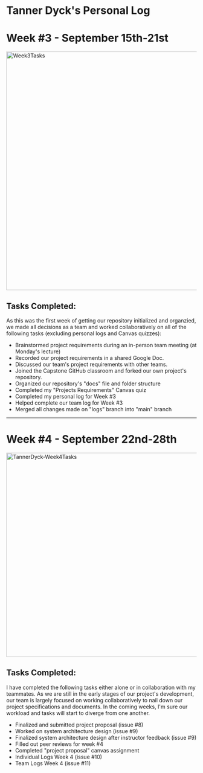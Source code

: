 # Tanner Dyck's Personal Log
# Week #3 - September 15th-21st

<img width="1078" height="632" alt="Week3Tasks" src="https://github.com/user-attachments/assets/26dfbdb3-651e-451d-b659-c27fb8ccd9ce" />

## Tasks Completed:
As this was the first week of getting our repository initialized and organzied, we made all decisions as a team and worked collaboratively on all of the following tasks (excluding personal logs and Canvas quizzes):
- Brainstormed project requirements during an in-person team meeting (at Monday's lecture)
- Recorded our project requirements in a shared Google Doc.
- Discussed our team's project requirements with other teams.
- Joined the Capstone GitHub classroom and forked our own project's repository.
- Organized our repository's "docs" file and folder structure
- Completed my "Projects Requirements" Canvas quiz
- Completed my personal log for Week #3
- Helped complete our team log for Week #3
- Merged all changes made on "logs" branch into "main" branch

***

# Week #4 - September 22nd-28th

<img width="733" height="541" alt="TannerDyck-Week4Tasks" src="https://github.com/user-attachments/assets/db92e7a9-cde0-4eec-b413-9ba983c5841e" />

## Tasks Completed:
I have completed the following tasks either alone or in collaboration with my teammates. As we are still in the early stages of our project's development, our team is largely focused on working collaboratively to nail down our project specifications and documents. In the coming weeks, I'm sure our workload and tasks will start to diverge from one another.

- Finalized and submitted project proposal (issue #8)
- Worked on system architecture design (issue #9)
- Finalized system architecture design after instructor feedback (issue #9)
- Filled out peer reviews for week #4
- Completed "project proposal" canvas assignment
- Individual Logs Week 4 (issue #10)
- Team Logs Week 4 (issue #11) 
